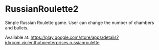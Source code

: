 # RussianRoulette2

Simple Russian Roulette game. User can change the number of chambers and bullets.

Available at: https://play.google.com/store/apps/details?id=com.violenthoboenterprises.russianroulette
